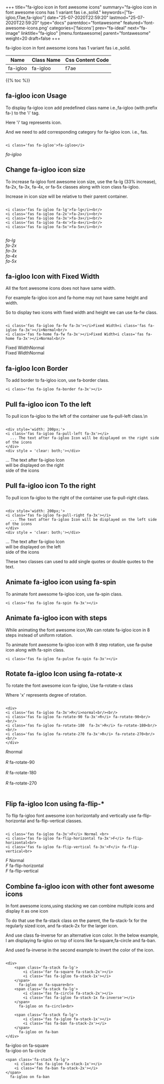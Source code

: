 +++
title="fa-igloo icon in font awesome icons"
summary="fa-igloo icon in font awesome icons has 1 variant fas i.e.,solid."
keywords=["fa-igloo,f7ae,fa-igloo"]
date="25-07-2020T22:59:20"
lastmod="25-07-2020T22:59:20"
type="docs"
parentdoc="fontawesome"
featured='font-awesome-icons.png'
categories=['faicons']
prev="fa-ideal"
next="fa-image"
linktitle="fa-igloo"
[menu.fontawesome]
parent="fontawesome"
weight=20
draft=false
+++


fa-igloo icon in font awesome icons has 1 variant fas i.e.,solid.

<div class='table-responsive'><table class='table'><thead><tr><th>Name</th><th>Class Name</th><th>Css Content Code</th></tr></thead><tbody><tr><td>fa-igloo</td><td>fa-igloo</td><td>f7ae</td></tr></tbody></table></div>


{{% toc %}}


## fa-igloo icon Usage

To display fa-igloo icon add predefined class name i.e.,fa-igloo (with prefix fa-) to the 'i' tag.

Here 'i' tag represents icon.

And we need to add corresponding category for fa-igloo icon. i.e., fas.


```

<i class='fas fa-igloo'>fa-igloo</i>
```

<i class='fas fa-igloo'>fa-igloo</i>




## Change fa-igloo icon size
To increase fa-igloo font awesome icon size, use the fa-lg (33% increase), fa-2x, fa-3x, fa-4x, or fa-5x classes along with icon class fa-igloo.

Increase in icon size will be relative to their parent container. 

```

<i class='fas fa-igloo fa-lg'>fa-lg</i><br/>
<i class='fas fa-igloo fa-2x'>fa-2x</i><br/>
<i class='fas fa-igloo fa-3x'>fa-3x</i><br/>
<i class='fas fa-igloo fa-4x'>fa-4x</i><br/>
<i class='fas fa-igloo fa-5x'>fa-5x</i><br/>
            
```

<i class='fas fa-igloo fa-lg'>fa-lg</i><br/>
<i class='fas fa-igloo fa-2x'>fa-2x</i><br/>
<i class='fas fa-igloo fa-3x'>fa-3x</i><br/>
<i class='fas fa-igloo fa-4x'>fa-4x</i><br/>
<i class='fas fa-igloo fa-5x'>fa-5x</i><br/>
            



## fa-igloo Icon with Fixed Width 

All the font awesome icons does not have same width.

For example fa-igloo icon and fa-home may not have same height and width.

So to display two icons with fixed width and height we can use fa-fw class.


```

<i class='fas fa-igloo fa-fw fa-3x'></i>Fixed Width<i class='fas fa-igloo fa-3x'></i>Normal<br/>
<i class='fas fa-home fa-fw fa-3x'></i>Fixed Width<i class='fas fa-home fa-3x'></i>Normal<br/>
```

<i class='fas fa-igloo fa-fw fa-3x'></i>Fixed Width<i class='fas fa-igloo fa-3x'></i>Normal<br/>
<i class='fas fa-home fa-fw fa-3x'></i>Fixed Width<i class='fas fa-home fa-3x'></i>Normal<br/>



## fa-igloo Icon Border 

To add border to fa-igloo icon, use fa-border class.


```
<i class='fas fa-igloo fa-border fa-3x'></i>

```
<i class='fas fa-igloo fa-border fa-3x'></i>





## Pull fa-igloo icon To the left

To pull icon fa-igloo to the left of the container use fa-pull-left class.\n

```

<div style='width: 200px;'>
<i class='fas fa-igloo fa-pull-left fa-3x'></i>
  ... The text after fa-igloo Icon will be displayed on the right side of the icons
</div>
<div style = 'clear: both;'></div>
```

<div style='width: 200px;'>
<i class='fas fa-igloo fa-pull-left fa-3x'></i>
  ... The text after fa-igloo Icon will be displayed on the right side of the icons
</div>
<div style = 'clear: both;'></div>




## Pull fa-igloo icon To the right
To pull icon fa-igloo to the right of the container use fa-pull-right class.

```

<div style='width: 200px;'>
<i class='fas fa-igloo fa-pull-right fa-3x'></i>
  ... The text after fa-igloo Icon will be displayed on the left side of the icons
</div>
<div style = 'clear: both;'></div>
```

<div style='width: 200px;'>
<i class='fas fa-igloo fa-pull-right fa-3x'></i>
  ... The text after fa-igloo Icon will be displayed on the left side of the icons
</div>
<div style = 'clear: both;'></div>

These two classes can used to add single quotes or double quotes to the text.


## Animate fa-igloo icon using fa-spin
To animate font awesome fa-igloo icon, use fa-spin class.

```
<i class='fas fa-igloo fa-spin fa-3x'></i>
```
<i class='fas fa-igloo fa-spin fa-3x'></i>




## Animate fa-igloo icon with steps
While animating the font awesome icon,We can rotate fa-igloo icon in 8 steps instead of uniform rotation.

To animate font awesome fa-igloo icon with 8 step rotation, use fa-pulse icon along with fa-spin class.


```
<i class='fas fa-igloo fa-pulse fa-spin fa-3x'></i>

```
<i class='fas fa-igloo fa-pulse fa-spin fa-3x'></i>





## Rotate fa-igloo Icon using fa-rotate-x
To rotate the font awesome icon fa-igloo, Use fa-rotate-x class

Where 'x' represents degree of rotation.


```

<div>
<i class='fas fa-igloo fa-3x'>R</i>normal<br/><br/>
<i class='fas fa-igloo fa-rotate-90 fa-3x'>R</i> fa-rotate-90<br/><br/> 
<i class='fas fa-igloo fa-rotate-180  fa-3x'>R</i> fa-rotate-180<br/><br/> 
<i class='fas fa-igloo fa-rotate-270 fa-3x'>R</i> fa-rotate-270<br/><br/>
</div>
```

<div>
<i class='fas fa-igloo fa-3x'>R</i>normal<br/><br/>
<i class='fas fa-igloo fa-rotate-90 fa-3x'>R</i> fa-rotate-90<br/><br/> 
<i class='fas fa-igloo fa-rotate-180  fa-3x'>R</i> fa-rotate-180<br/><br/> 
<i class='fas fa-igloo fa-rotate-270 fa-3x'>R</i> fa-rotate-270<br/><br/>
</div>




## Flip fa-igloo Icon using fa-flip-*
To flip fa-igloo font awesome icon horizontally and vertically use fa-flip-horizontal and fa-flip-vertical classes. 

```

<i class='fas fa-igloo fa-3x'>F</i> Normal <br>
<i class='fas fa-igloo fa-flip-horizontal fa-3x'>F</i> fa-flip-horizontal<br>
<i class='fas fa-igloo fa-flip-vertical fa-3x'>F</i> fa-flip-vertical<br>
```

<i class='fas fa-igloo fa-3x'>F</i> Normal <br>
<i class='fas fa-igloo fa-flip-horizontal fa-3x'>F</i> fa-flip-horizontal<br>
<i class='fas fa-igloo fa-flip-vertical fa-3x'>F</i> fa-flip-vertical<br>




## Combine fa-igloo icon with other font awesome icons
In font awesome icons,using stacking we can combine multiple icons and display it as one icon 

To do that use the fa-stack class on the parent, the fa-stack-1x for the regularly sized icon, and fa-stack-2x for the larger icon.

And use class fa-inverse for an alternative icon color. 
In the below example, I am displaying fa-igloo on top of icons like fa-square,fa-circle and fa-ban.

And used fa-inverse in the second example to invert the color of the icon.

```

<div>
    <span class='fa-stack fa-lg'>
        <i class='far fa-square fa-stack-2x'></i>
        <i class='fas fa-igloo fa-stack-1x'></i>
    </span>
      fa-igloo on fa-square<br>
    <span class='fa-stack fa-lg'>
        <i class='fas fa-circle fa-stack-2x'></i>
        <i class='fas fa-igloo fa-stack-1x fa-inverse'></i>
    </span>
      fa-igloo on fa-circle<br>

    <span class='fa-stack fa-lg'>
        <i class='fas fa-igloo fa-stack-1x'></i>
        <i class='fas fa-ban fa-stack-2x'></i>
    </span>
      fa-igloo on fa-ban
</div>
```

<div>
    <span class='fa-stack fa-lg'>
        <i class='far fa-square fa-stack-2x'></i>
        <i class='fas fa-igloo fa-stack-1x'></i>
    </span>
      fa-igloo on fa-square<br>
    <span class='fa-stack fa-lg'>
        <i class='fas fa-circle fa-stack-2x'></i>
        <i class='fas fa-igloo fa-stack-1x fa-inverse'></i>
    </span>
      fa-igloo on fa-circle<br>

    <span class='fa-stack fa-lg'>
        <i class='fas fa-igloo fa-stack-1x'></i>
        <i class='fas fa-ban fa-stack-2x'></i>
    </span>
      fa-igloo on fa-ban
</div>






